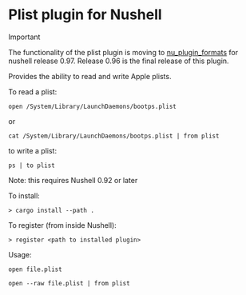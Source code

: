 # Plist plugin for Nushell

> [!IMPORTANT]
>
> The functionality of the plist plugin is moving to [nu_plugin_formats](https://github.com/nushell/nushell/tree/main/crates/nu_plugin_formats) for nushell release 0.97.
> Release 0.96 is the final release of this plugin.

Provides the ability to read and write Apple plists.

To read a plist:
```nushell
open /System/Library/LaunchDaemons/bootps.plist
```

or 

```
cat /System/Library/LaunchDaemons/bootps.plist | from plist
``` 

to write a plist:

```
ps | to plist
```

Note: this requires Nushell 0.92 or later

To install:

```
> cargo install --path .
```

To register (from inside Nushell):
```
> register <path to installed plugin> 
```

Usage:
```
open file.plist 
```

```
open --raw file.plist | from plist
```
